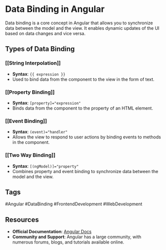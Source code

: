 # Data Binding in Angular

Data binding is a core concept in Angular that allows you to synchronize data between the model and the view. It enables dynamic updates of the UI based on data changes and vice versa.

## Types of Data Binding

### [[String Interpolation]]
- **Syntax**: `{{ expression }}`
- Used to bind data from the component to the view in the form of text.

### [[Property Binding]]
- **Syntax**: `[property]="expression"`
- Binds data from the component to the property of an HTML element.

### [[Event Binding]]
- **Syntax**: `(event)="handler"`
- Allows the view to respond to user actions by binding events to methods in the component.

### [[Two Way Binding]]
- **Syntax**: `[(ngModel)]="property"`
- Combines property and event binding to synchronize data between the model and the view.

## Tags
#Angular #DataBinding #FrontendDevelopment #WebDevelopment

## Resources
- **Official Documentation**: [Angular Docs](https://angular.io/docs)
- **Community and Support**: Angular has a large community, with numerous forums, blogs, and tutorials available online.

